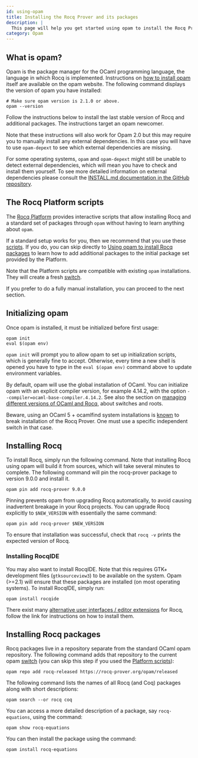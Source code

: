 ```yaml
---
id: using-opam
title: Installing the Rocq Prover and its packages
description: |
  This page will help you get started using opam to install the Rocq Prover and its packages.
category: Opam
---
```


## What is opam?

Opam is the package manager for the OCaml programming language, the language
in which Rocq is implemented.
Instructions on
[how to install opam](https://opam.ocaml.org/doc/Install.html)
itself are available on the opam website.
The following command displays the version of opam you have installed:

```console
# Make sure opam version is 2.1.0 or above.
opam --version
```

Follow the instructions below to install the last stable version of
Rocq and additional packages. The instructions target an opam
newcomer.

Note that these instructions will also work for Opam 2.0 but this
may require you to manually install any external dependencies. In this
case you will have to use `opam-depext` to see which
external dependencies are missing.

For some operating systems, `opam`
and `opam-depext` might still be unable to detect external
dependencies, which will mean you have to check and install them
yourself. To see more detailed information on external dependencies
please consult
the [INSTALL.md documentation in the GitHub repository](https://github.com/rocq-prover/rocq/blob/master/INSTALL.md).

## The Rocq Platform scripts

The [Rocq Platform](https://github.com/rocq-prover/platform)
provides interactive scripts that allow installing Rocq and a standard
set of packages through `opam` without having to learn anything about
`opam`.

If a standard setup works for you, then we recommend that you use
these [scripts](https://github.com/rocq-prover/platform/releases/latest).
If you do, you can skip directly to [Using opam to install Rocq packages](#installing-rocq-packages) to learn how to add additional packages to
the initial package set provided by the Platform.

Note that the Platform scripts are compatible with existing `opam`
installations. They will create a fresh [switch](managing-versions#switches).

If you prefer to do a fully manual installation, you can proceed to
the next section.

## Initializing opam

Once opam is installed, it must be initialized before first
usage:

```console
opam init
eval $(opam env)
```

`opam init` will prompt you to allow opam to set up
initialization scripts, which is generally fine to accept. Otherwise,
every time a new shell is opened you have to type in the
`eval $(opam env)` command above to update environment variables.

By default, opam will use the global installation of OCaml. You can
initialize opam with an explicit compiler version, for example
4.14.2, with the option
`--compiler=ocaml-base-compiler.4.14.2`.
See also the section on [managing different versions of OCaml and Rocq](/docs/managing-versions),
about switches and roots.

Beware, using an OCaml 5 + ocamlfind system installations is [known](https://github.com/ocaml/ocamlfind/issues/107) 
to break installation of the Rocq Prover. One must use a specific independent switch in that case. 

## Installing Rocq

To install Rocq, simply run the following command. Note that
installing Rocq using opam will build it from sources, which will take
several minutes to complete. The following command will pin the rocq-prover
package to version 9.0.0 and install it.


```console
opam pin add rocq-prover 9.0.0
```

Pinning prevents opam from upgrading Rocq automatically, to avoid
causing inadvertent breakage in your Rocq projects. You can upgrade Rocq
explicitly to
`$NEW_VERSION` with essentially the same command:

```console
opam pin add rocq-prover $NEW_VERSION
```

To ensure that installation was successful, check that `rocq -v` prints the expected version of Rocq.

### Installing RocqIDE

You may also want to install RocqIDE. Note that this requires GTK+
development files (`gtksourceview3`) to be available on the
system. Opam (>=2.1) will ensure that these packages are installed (on
most operating systems). To install RocqIDE, simply run:

```console
opam install rocqide
```

There exist many [alternative user interfaces / editor extensions](/install) for Rocq, follow
the link for instructions on how to install them.

## Installing Rocq packages

Rocq packages live in a repository separate from the standard OCaml
opam repository. The following command adds that repository to the
current opam [switch](managing-versions#switches) (you can skip this step if
you used the [Platform scripts](#platform)):

```console
opam repo add rocq-released https://rocq-prover.org/opam/released
```

The following command lists the names of all Rocq (and Coq) packages along
with short descriptions:

```console
opam search --or rocq coq
```

You can access a more detailed description of a package,
say `rocq-equations`, using the command:

```console
opam show rocq-equations
```

You can then install the package using the command:

```console
opam install rocq-equations
```
